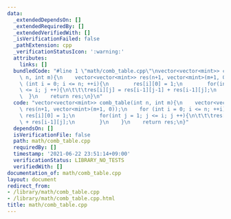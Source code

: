 ```yaml
---
data:
  _extendedDependsOn: []
  _extendedRequiredBy: []
  _extendedVerifiedWith: []
  _isVerificationFailed: false
  _pathExtension: cpp
  _verificationStatusIcon: ':warning:'
  attributes:
    links: []
  bundledCode: "#line 1 \"math/comb_table.cpp\"\nvector<vector<mint>> comb_table(int\
    \ n, int m){\n    vector<vector<mint>> res(n+1, vector<mint>(m+1, 0));\n    for\
    \ (int i = 0; i <= n; ++i){\n        res[i][0] = 1;\n        for(int j = 1; j\
    \ <= i; j ++){\n\t\t\tres[i][j] = res[i-1][j-1] + res[i-1][j];\n        }\n  \
    \  }\n    return res;\n}\n"
  code: "vector<vector<mint>> comb_table(int n, int m){\n    vector<vector<mint>>\
    \ res(n+1, vector<mint>(m+1, 0));\n    for (int i = 0; i <= n; ++i){\n       \
    \ res[i][0] = 1;\n        for(int j = 1; j <= i; j ++){\n\t\t\tres[i][j] = res[i-1][j-1]\
    \ + res[i-1][j];\n        }\n    }\n    return res;\n}"
  dependsOn: []
  isVerificationFile: false
  path: math/comb_table.cpp
  requiredBy: []
  timestamp: '2021-06-22 23:51:14+09:00'
  verificationStatus: LIBRARY_NO_TESTS
  verifiedWith: []
documentation_of: math/comb_table.cpp
layout: document
redirect_from:
- /library/math/comb_table.cpp
- /library/math/comb_table.cpp.html
title: math/comb_table.cpp
---
```

